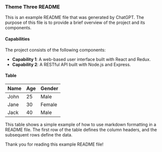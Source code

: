 ### Theme Three README

This is an example README file that was generated by ChatGPT. The purpose of this file is to provide a brief overview of the project and its components.

#### Capabilities

The project consists of the following components:
- **Capability 1**: A web-based user interface built with React and Redux.
- **Capability 2**: A RESTful API built with Node.js and Express.

#### Table

| Name | Age | Gender |
|------|-----|--------|
| John | 25  | Male   |
| Jane | 30  | Female |
| Jack | 40  | Male   |

This table shows a simple example of how to use markdown formatting in a README file. The first row of the table defines the column headers, and the subsequent rows define the data.

Thank you for reading this example README file!
